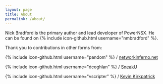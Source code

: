 ```yaml
---
layout: page
title: About
permalink: /about/
---
```



Nick Bradford is the primary author and lead developer of PowerNSX. He can be found on {% include icon-github.html username="nmbradford" %}.

Thank you to contributions in other forms from:

{% include icon-github.html username="pandom" %} /
[networkinferno.net](https://networkinferno.net)

{% include icon-github.html username="dcoghlan" %} /
[SneakU](http://www.sneaku.com/)

{% include icon-github.html username="vscripter" %} /
[Kevin Kirkpatrick](http://www.vmotioned.com/)
